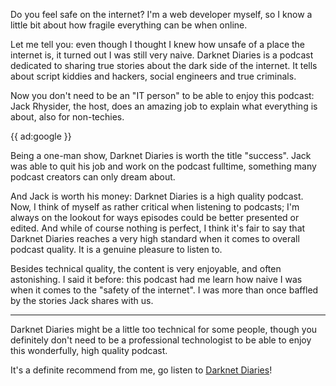 Do you feel safe on the internet? I'm a web developer myself, so I know a little bit about how fragile everything can be when online.

Let me tell you: even though I thought I knew how unsafe of a place the internet is, it turned out I was still very naive. Darknet Diaries is a podcast dedicated to sharing true stories about the dark side of the internet. It tells about script kiddies and hackers, social engineers and true criminals.

Now you don't need to be an "IT person" to be able to enjoy this podcast: Jack Rhysider, the host, does an amazing job to explain what everything is about, also for non-techies.

{{ ad:google }}

Being a one-man show, Darknet Diaries is worth the title "success". Jack was able to quit his job and work on the podcast fulltime, something many podcast creators can only dream about.

And Jack is worth his money: Darknet Diaries is a high quality podcast. Now, I think of myself as rather critical when listening to podcasts; I'm always on the lookout for ways episodes could be better presented or edited. And while of course nothing is perfect, I think it's fair to say that Darknet Diaries reaches a very high standard when it comes to overall podcast quality. It is a genuine pleasure to listen to.

Besides technical quality, the content is very enjoyable, and often astonishing. I said it before: this podcast had me learn how naive I was when it comes to the "safety of the internet". I was more than once baffled by the stories Jack shares with us.

---

Darknet Diaries might be a little too technical for some people, though you definitely don't need to be a professional technologist to be able to enjoy this wonderfully, high quality podcast. 

It's a definite recommend from me, go listen to [Darknet Diaries](*https://darknetdiaries.com)!
